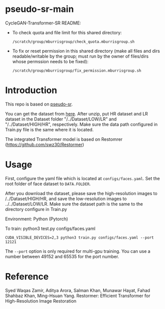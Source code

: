 # pseudo-sr-main
CycleGAN-Transformer-SR
README:

  - To check quota and file limit for this shared directory:

        /scratch/group/mburrisgroup/check_quota.mburrisgroup.sh


  - To fix or reset permission in this shared directory
      (make all files and dirs readable/writable by the group;
       must run by the owner of files/dirs whose permssion needs to be fixed):

        /scratch/group/mburrisgroup/fix_permission.mburrisgroup.sh

# Introduction

This repo is based on [pseudo-sr](https://openaccess.thecvf.com/content_CVPR_2020/papers/Maeda_Unpaired_Image_Super-Resolution_Using_Pseudo-Supervision_CVPR_2020_paper.pdf).

You can get the dataset from [here](https://github.com/jingyang2017/Face-and-Image-super-resolution). After unzip, put HR dataset and LR dataset in the Dataset folder "/../Dataset/LOW/LR" and "/../Dataset/HIGH/HR", respectively. Make sure the data path configured in Train.py file is the same where it is located.

The integrated Transformer model is based on Restomrer (https://github.com/swz30/Restormer)


# Usage

First, configure the yaml file which is located at `configs/faces.yaml`. Set the root folder of face dataset to `DATA.FOLDER`.

After you download the dataset, please save the high-resolution images to /../Dataset/HIGH/HR, and save the low-resolution images to ../../Dataset/LOW/LR. Make sure the dataset path is the same to the directory configure in Train.py

Environment: Python (Pytorch)

To train:
python3 test.py configs/faces.yaml

```
CUDA_VISIBLE_DEVICES=2,3 python3 train.py configs/faces.yaml --port 12121
```

The `--port` option is only required for multi-gpu training.
You can use a number between 49152 and 65535 for the port number. 

# Reference

Syed Waqas Zamir, Aditya Arora, Salman Khan, Munawar Hayat, Fahad Shahbaz Khan, Ming-Hsuan Yang. Restormer: Efficient Transformer for High-Resolution Image Restoration
